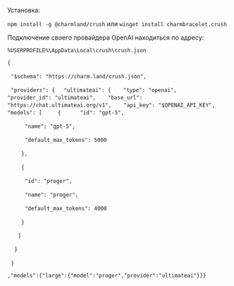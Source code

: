 Установка:

`npm install -g @charmland/crush`
или
`winget install charmbracelet.crush`

Подключение своего провайдера OpenAI находиться по адресу:

`%USERPROFILE%\AppData\Local\crush\crush.json`

`{`

  `"$schema": "https://charm.land/crush.json",`

  `"providers": {`
    `"ultimateai": {`
      `"type": "openai",`
      `"provider_id": "ultimateai",`
      `"base_url": "https://chat.ultimateai.org/v1",`
      `"api_key": "$OPENAI_API_KEY",`
      `"models": [`
        `{`
          `"id": "gpt-5",`

          `"name": "gpt-5",`

          `"default_max_tokens": 5000`

        `},`

        `{`

          `"id": "proger",`

          `"name": "proger",`

          `"default_max_tokens": 4000`

        `}`

      `]`

    `}`

  `}`

`,"models":{"large":{"model":"proger","provider":"ultimateai"}}}`